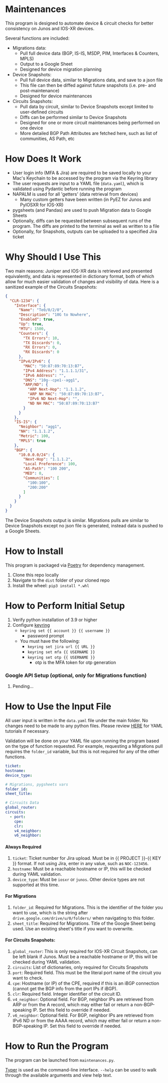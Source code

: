 # Maintenances

This program is designed to automate device & circuit checks for better consistency on Junos and IOS-XR devices. 

Several functions are included:

- Migrations data:
    - Pull full device data (BGP, IS-IS, MSDP, PIM, Interfaces & Counters, MPLS)
    - Output to a Google Sheet
    - Designed for device migration planning
- Device Snapshots:
    - Pull full device data, similar to Migrations data, and save to a json file
    - This file can then be diffed against future snapshots (i.e. pre- and post-maintenance)
    - Designed for device maintenances
- Circuits Snapshots:
    - Pull data by circuit, similar to Device Snapshots except limited to user-defined circuits
    - Diffs can be performed similar to Device Snapshots
    - Designed for one or more circuit maintenances being performed on one device
    - More detailed BGP Path Attributes are fetched here, such as list of communities, AS Path, etc

# How Does It Work

- User login info (MFA & Jira) are required to be saved locally to your Mac's Keychain to be accessed by the program via the Keyring library
- The user requests are input to a YAML file (`data.yaml`), which is validated using Pydantic before running the program
- NAPALM is used for all 'getters' (data retrieval from devices)
    - Many custom getters have been written (in PyEZ for Junos and PyIOSXR for IOS-XR)
- pygsheets (and Pandas) are used to push Migration data to Google Sheets
- Optionally, diffs can be requested between subsequent runs of the program. The diffs are printed to the terminal as well as written to a file
- Optionally, for Snapshots, outputs can be uploaded to a specified Jira ticket

# Why Should I Use This

Two main reasons: Juniper and IOS-XR data is retrieved and presented equivalently, and data is represented in dictionary format, both of which allow for much easier validation of changes and visibility of data. Here is a sanitized example of the Circuits Snapshots:

```json
{
  "CLR-1234": {
    "Interface": {
      "Name": "Te0/0/2/0",
      "Description": "10G to Nowhere",
      "Enabled": true,
      "Up": true,
      "MTU": 1500,
      "Counters": {
        "TX Errors": 10,
        "TX Discards": 0,
        "RX Errors": 0,
        "RX Discards": 0
      },
      "IPv4/IPv6": {
        "MAC": "50:87:89:70:13:B7",
        "IPv4 Address": "1.1.1.1/31",
        "IPv6 Address": "",
        "DNS": "10g--cpe1--agg1",
        "ARP/ND": {
          "ARP Next-Hop": "1.1.1.2",
          "ARP NH MAC": "50:87:89:70:13:B7",
          "IPv6 ND Next-Hop": "",
          "ND NH MAC": "50:87:89:70:13:B7"
        }
      }
    },
    "IS-IS": {
      "Neighbor": "agg1",
      "NH": "1.1.1.2",
      "Metric": 100,
      "MPLS": true
    },
    "BGP": {
      "10.0.0.0/24": {
        "Next-Hop": "1.1.1.2",
        "Local Preference": 100,
        "AS-Path": "100 200",
        "MED": 0,
        "Communities": [
          "100:100",
          "200:200"
        ]
      }
    }
  }
}
```

The Device Snapshots output is similar. Migrations pulls are similar to Device Snapshots except no json file is generated, instead data is pushed to a Google Sheets.

# How to Install

This program is packaged via [Poetry](https://python-poetry.org) for dependency management.

1. Clone this repo locally
2. Navigate to the `dist` folder of your cloned repo
3. Install the wheel: `pip3 install *.whl`

# How to Perform Initial Setup

1. Verify python installation of 3.9 or higher
3. Configure [keyring](https://pypi.org/project/keyring/)
    - `keyring set {{ account }} {{ username }}`
        - password prompt
    - You must have the following:
        - `keyring set jira url {{ URL }}`
        - `keyring set mfa {{ USERNAME }}`
        - `keyring set otp {{ USERNAME }}`
            - otp is the MFA token for otp generation

### Google API Setup (optional, only for Migrations function)

1. Pending...

# How to Use the Input File

All user input is written in the `data.yaml` file under the main folder. No changes need to be made to any python files. Please review [HERE](https://www.w3schools.io/file/yaml-introduction/) for YAML tutorials if necessary.

Validation will be done on your YAML file upon running the program based on the type of function requested. For example, requesting a Migrations pull requires the `folder_id` variable, but this is not required for any of the other functions.

```yaml
ticket: 
hostname: 
device_type:

# Migrations, pygsheets vars
folder_id: 
sheet_title:

# Circuits Data
global_router:
circuits:
  - port:
    cpe:
    clr:
    v4_neighbor:
    v6_neighbor:
```

#### Always Required
1. `ticket`: Ticket number for Jira upload. Must be in {{ PROJECT }}-{{ KEY }} format. If not using Jira, enter in any value, such as `NOC-123456`.
2. `hostname`: Must be a reachable hostname or IP, this will be checked during YAML validation.
3. `device_type`: Must be `iosxr` or `junos`. Other device types are not supported at this time.

#### For Migrations
1. `folder_id`: Required for Migrations. This is the identifier of the folder you want to use, which is the string after `drive.google.com/drive/u/0/folders/` when navigating to this folder.
2. `sheet_title`: Required for Migrations. Title of the Google Sheet being used. Use an existing sheet's title if you want to overwrite.

#### For Circuits Snapshots:
1. `global_router`: This is only required for IOS-XR Circuit Snapshots, can be left blank if Junos. Must be a reachable hostname or IP, this will be checked during YAML validation.
1. `circuits`: List of dictionaries, only required for Circuits Snapshots
1. `port`: Required field. This must be the literal port name of the circuit you want to check.
1. `cpe`: Hostname (or IP) of the CPE, required if this is an iBGP connection (cannot get the BGP info from the port IPs if iBGP).
1. `clr`: Required field. Integer identifier of the circuit ID.
1. `v4_neighbor`: Optional field. For BGP, neighbor IPs are retrieved from ARP or from the A record, which may either fail or return a non-BGP-speaking IP. Set this field to override if needed.
1. `v6_neighbor`: Optional field. For BGP, neighbor IPs are retrieved from IPv6 ND or from the AAAA record, which may either fail or return a non-BGP-speaking IP. Set this field to override if needed.

# How to Run the Program

The program can be launched from `maintenances.py`.

[Typer](https://typer.tiangolo.com) is used as the command-line interface. `--help` can be used to walk through the available arguments and view help text.